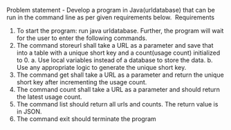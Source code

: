 Problem statement -
Develop a program in Java(urldatabase) that can be run in the command line as per given requirements
below. 
Requirements 
1. To start the program: run java urldatabase. Further, the program will wait for the user to enter the
following commands.
2. The command storeurl shall take a URL as a parameter and save that into a table with a unique
short key and a count(usage count) initialized to 0.
a. Use local variables instead of a database to store the data.
b. Use any appropriate logic to generate the unique short key.
2. The command get shall take a URL as a parameter and return the unique short key after
incrementing the usage count.
3. The command count shall take a URL as a parameter and should return the latest usage count.
4. The command list should return all urls and counts. The return value is in JSON.
5. The command exit should terminate the program
